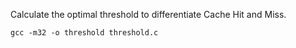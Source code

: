 Calculate the optimal threshold to differentiate Cache Hit and Miss.
```
gcc -m32 -o threshold threshold.c
```
